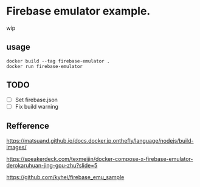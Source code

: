 # Firebase emulator example.

wip

## usage

```
docker build --tag firebase-emulator .
docker run firebase-emulator
```

## TODO

- [ ] Set firebase.json 
- [ ] Fix build warning

## 

## Refference
https://matsuand.github.io/docs.docker.jp.onthefly/language/nodejs/build-images/

https://speakerdeck.com/texmeijin/docker-compose-x-firebase-emulator-derokaruhuan-jing-gou-zhu?slide=5

https://github.com/kyhei/firebase_emu_sample